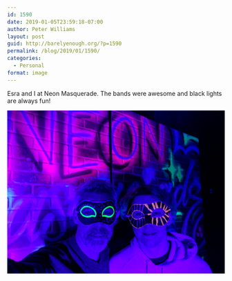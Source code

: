```yaml
---
id: 1590
date: 2019-01-05T23:59:18-07:00
author: Peter Williams
layout: post
guid: http://barelyenough.org/?p=1590
permalink: /blog/2019/01/1590/
categories:
  - Personal
format: image
---
```

<p style="text-align: left;">
  Esra and I at Neon Masquerade. The bands were awesome and black lights are always fun!
</p>

<img src="/wp-content/uploads/2019/01/MVIMG_20190105_192510.jpg"/>
